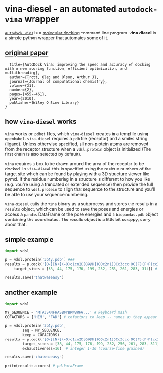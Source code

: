 # vina-diesel - an automated `autodock-vina` wrapper

[`Autodock vina`](http://vina.scripps.edu/) is a [molecular docking](https://en.wikipedia.org/wiki/Docking_(molecular)) command line program. **vina diesel** is a simple python wrapper that automates some of it.

## [original paper](https://pubmed.ncbi.nlm.nih.gov/19499576/)

```@article{trott2010autodock,
  title={AutoDock Vina: improving the speed and accuracy of docking with a new scoring function, efficient optimization, and multithreading},
  author={Trott, Oleg and Olson, Arthur J},
  journal={Journal of computational chemistry},
  volume={31},
  number={2},
  pages={455--461},
  year={2010},
  publisher={Wiley Online Library}
}
```

## how `vina-diesel` works
`vina` works on `pdbqt` files, which `vina-diesel` creates in a tempfile using `openbabel`. `vina-diesel` requires a `pdb` file (receptor) and a smiles string (ligand).
Unless otherwise specified, all non-protein atoms are removed from the receptor structure when a `vdsl.protein` object is initialized (The first chain is also selected by default).

`vina` requires a box to be drawn around the area of the receptor to be docked. In `vina-diesel` this is specified using the residue numbers of the target site which can be found by playing with a 3D structure viewer like pymol. If the residue numbering in a structure is different to how you like (e.g. you're using a truncated or extended sequence) then provide the full sequence to `vdsl.protein` to align that sequence to the structure and you'll be able to use your sequence numbering.

`vina-diesel` calls the `vina` binary as a subprocess and stores the results in a `results` object, which can be used to save the poses and energies or access a `pandas` DataFrame of the pose energies and a `biopandas.pdb` object containing the coordinates. The results object is a little bit scrappy, sorry about that.

## simple example

```python
import vdsl

p = vdsl.protein('3b4y.pdb') ###
results = p.dock('[O-][N+](=O)c1cn2C[C@@H](COc2n1)OCc3ccc(OC(F)(F)F)cc3', 
    target_sites = [38, 44, 175, 176, 199, 252, 256, 261, 283, 311]) # 

results.save('thatwaseasy')
```

## another example


```python
import vdsl

MY_SEQUENCE = 'MTAJSKNFHASBOYBRWBRHA...' # keyboard mash
COFACTORS = ['HEM', 'FAD'] # cofactors to keep -- names as they appear in the pdb file

p = vdsl.protein('3b4y.pdb',
		seq = MY_SEQUENCE,
		keep = COFACTORS)
results = p.dock('[O-][N+](=O)c1cn2C[C@@H](COc2n1)OCc3ccc(OC(F)(F)F)cc3', 
	    target_sites = [38, 44, 175, 176, 199, 252, 256, 261, 283, 311], # 
		exhaustiveness=16)  # integer 1-16 (coarse-fine grained)

results.save('thatwaseasy')

pritn(results.scores) # pd.DataFrame
```
